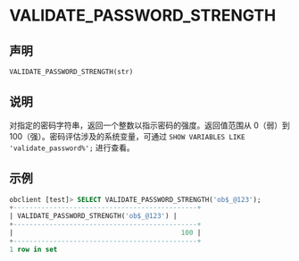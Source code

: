 
# VALIDATE_PASSWORD_STRENGTH

## 声明

```sql
VALIDATE_PASSWORD_STRENGTH(str)
```

## 说明

对指定的密码字符串，返回一个整数以指示密码的强度。返回值范围从 0（弱）到 100（强）。密码评估涉及的系统变量，可通过 `SHOW VARIABLES LIKE 'validate_password%';` 进行查看。

## 示例

```sql
obclient [test]> SELECT VALIDATE_PASSWORD_STRENGTH('ob$_@123');
+----------------------------------------------+
| VALIDATE_PASSWORD_STRENGTH('ob$_@123') |
+----------------------------------------------+
|                                          100 |
+----------------------------------------------+
1 row in set
```
